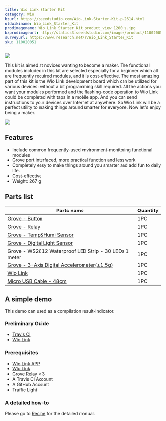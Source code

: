 ```yaml
---
title: Wio Link Starter Kit
category: Wio
bzurl: https://seeedstudio.com/Wio-Link-Starter-Kit-p-2614.html
oldwikiname: Wio_Link_Starter_Kit
prodimagename: Wio_Link_Starter_Kit_product_view_1200_s.jpg
bzprodimageurl: http://statics3.seeedstudio.com/images/product/110020051 1.jpg
surveyurl: https://www.research.net/r/Wio_Link_Starter_Kit
sku: 110020051
---
```


![](/https://github.com/SeeedDoc/WikiMigrationSync/raw/master/docs/assets/Wio_Link_Starter_Kit/img/Wio_Link_Starter_Kit_product_view_1200_s.jpg)

This kit is aimed at novices wanting to become a maker. The functional modules included in this kit are selected especially for a beginner which all are frequently required modules, and it is cost-effective. The most amazing part of this kit is the Wio Link development board which can be utilized for various devices: without a bit programming skill required. All the actions you want your modules performed and the flashing-code operation to Wio Link could be completed with taps in a mobile app. And you can send instructions to your devices over Internet at anywhere. So Wio Link will be a perfect utility to making things around smarter for everyone. Now let's enjoy being a maker.

[![](/https://github.com/SeeedDoc/WikiMigrationSync/raw/master/docs/assets/common/Get_One_Now_Banner.png)](http://www.seeedstudio.com/depot/Wio-Link-Starter-Kit-p-2614.html)

Features
--------

-   Include common frequently-used environment-monitoring functional modules
-   Grove port interfaced, more practical function and less work
-   Completely easy to make things around you smarter and add fun to daily life.
-   Cost-effective
-   Weight: 267 g

Parts list
----------

| Parts name                                                                                                           | Quantity |
|----------------------------------------------------------------------------------------------------------------------|----------|
| [Grove - Button](/Grove-Button)                                                                                      | 1PC     |
| [Grove - Relay](http://www.seeedstudio.com/depot/Grove-Relay-p-769.html)                                             | 1PC     |
| [Grove - Temp&Humi Sensor](http://www.seeedstudio.com/depot/Grove-TempHumi-Sensor-p-745.html?cPath=25_125)           | 1PC     |
| [Grove - Digital Light Sensor](http://www.seeedstudio.com/depot/Grove-Digital-Light-Sensor-p-1281.html?cPath=25_128) | 1PC     |
| Grove - WS2812 Waterproof LED Strip - 30 LEDs 1 meter                                                                | 1PC     |
| [Grove - 3-Axis Digital Accelerometer(±1.5g)](/Grove-3-Axis_Digital_Accelerometer-1.5g)                              | 1PC     |
| [Wio Link](/Wio_Link)                                                                                                | 1PC     |
| [Micro USB Cable - 48cm](http://www.seeedstudio.com/depot/Micro-USB-Cable-48cm-p-1475.html?cPath=98_100)             | 1PC     |

A simple demo
-------------

This demo can used as a compilation result-indicator.

### Preliminary Guide

-   [Travis CI](https://travis-ci.org/)
-   [Wio Link](/Wio_Link)

### Prerequisites

-   [Wio Link APP](https://www.kickstarter.com/projects/seeed/wio-link-3-steps-5-minutes-build-your-iot-applicat)
-   [Wio Link](/Wio_Link)
-   [Grove Relay](http://www.seeedstudio.com/depot/Grove-Relay-p-769.html?cPath=39_42) × 3
-   A Travis CI Account
-   A GitHub Account
-   Traffic Light

### A detailed how-to

Please go to [Recipe](http://www.seeedstudio.com/recipe/1068-traffic-light-indicates-travis-ci-compiled-results.html) for the detailed manual.

<!-- This Markdown file was created from http://www.seeedstudio.com/wiki/Wio_Link_Starter_Kit -->
